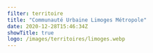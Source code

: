 ```yaml
---
filter: territoire
title: "Communauté Urbaine Limoges Métropole"
date: 2020-12-28T15:46:34Z
showTitle: true
logo: /images/territoires/limoges.webp
---
```

